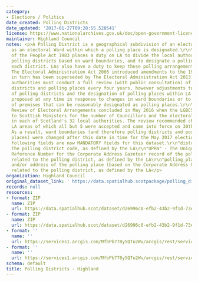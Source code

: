 ```yaml
---
category:
- Elections / Politics
date_created: Polling Districts
date_updated: '2017-01-27T09:28:55.520541'
license: https://www.nationalarchives.gov.uk/doc/open-government-licence/version/3/
maintainer: Highland Council
notes: <p>A Polling District is a geographical subdivision of an electoral area such
  as an electoral Ward within which a polling place is designated.\r\n\r\nThe Representation
  of the People Act 1983 places a duty on LA to divide the local authority area into
  polling districts based on ward boundaries, and to designate a polling place for
  each district. LAs also have a duty to keep these polling arrangements under review.
  The Electoral Administration Act 2006 introduced amendments to the 1983 Act (which
  in turn has been superseded by The Electoral Administration Act 2013). Now local
  authorities must conduct a full review (with public consultation) of its polling
  districts and polling places every four years, however adjustments to the boundaries
  of polling districts and the designation of polling places within LA wards can be
  proposed at any time in response to changes in ward boundaries or to the availability
  of premises that can be reasonably designated as polling places.\r\n\r\nThe Fifth
  Review of Electoral Arrangements concluded in May 2016 when the LGBCS made recommendations
  to Scottish Ministers for the number of Councillors and the electoral ward boundaries
  in each of Scotland's 32 local authorities. The review recommended changes in 30
  LA areas of which all but 5 were accepted and came into force on 30th Sept 2016.
  As a result, ward boundaries (and therefore polling districts and possibly polling
  places) were changed after this date in time for the May 2017 elections.\r\n\r\nThe
  following fields are now MANDATORY fields for this dataset.\r\n"district_code" -
  The polling district code, as defined by the LA\r\n"UPRN" - The Unique Property
  Reference Number for the Corporate Address Gazeteer record of the polling place
  related to the polling district, as defined by the LA\r\n"polling_place" - The name
  and/or address of the polling place (based on the Corporate Address Gazeteer record)
  related to the polling district, as defined by the LA</p>
organization: Highland Council
original_dataset_link: ' https://data.spatialhub.scotpackage/polling_districts-hi'
records: null
resources:
- format: ZIP
  name: ZIP
  url: https://data.spatialhub.scot/dataset/d26996c0-efb2-43b2-9f1d-73ebf495f966/resource/b298e159-b062-4a9f-a73c-4ec76b13465c/download/pollingdistricts.zip
- format: ZIP
  name: ZIP
  url: https://data.spatialhub.scot/dataset/d26996c0-efb2-43b2-9f1d-73ebf495f966/resource/edf42717-3bfc-4f15-9f48-71dd284b0ab9/download/polling_districts_highland.zip
- format: ''
  name: ''
  url: https://services1.arcgis.com/MfbPb778y5QTu2Wv/arcgis/rest/services/PollingDistricts/FeatureServer/0/query?outFields=*&where=1%3D1
- format: ''
  name: ''
  url: https://services1.arcgis.com/MfbPb778y5QTu2Wv/arcgis/rest/services/PollingDistricts/FeatureServer/0/query?outFields=*&where=1%3D1
schema: default
title: Polling Districts - Highland
---
```


